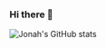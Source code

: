 ### Hi there 👋

![Jonah's GitHub stats](https://github-readme-stats.vercel.app/api?username=jonahbrandwagt&show_icons=true&theme=tokyonight&count_private=true)
